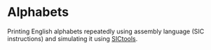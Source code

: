 # Alphabets
Printing English alphabets repeatedly using assembly language (SIC instructions) and simulating it using [SICtools](https://jurem.github.io/SicTools/).
